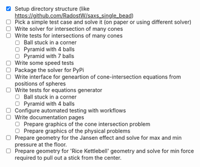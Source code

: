 - [X] Setup directory structure (like https://github.com/RadostW/saxs_single_bead)
- [ ] Pick a simple test case and solve it (on paper or using different solver)
- [ ] Write solver for intersection of many cones
- [ ] Write tests for intersections of many cones
   - [ ] Ball stuck in a corner
   - [ ] Pyramid with 4 balls
   - [ ] Pyramid with 7 balls
- [ ] Write some speed tests
- [ ] Package the solver for PyPi
- [ ] Write interface for geneartion of cone-intersection equations from positions of spheres
- [ ] Write tests for equations generator
   - [ ] Ball stuck in a corner
   - [ ] Pyramid with 4 balls
- [ ] Configure automated testing with workflows   
- [ ] Write documentation pages
   - [ ] Prepare graphics of the cone intersection problem
   - [ ] Prepare graphics of the physical problems
- [ ] Prepare geometry for the Jansen effect and solve for max and min pressure at the floor.
- [ ] Prepare geometry for 'Rice Kettlebell' geometry and solve for min force required to pull out a stick from the center.
